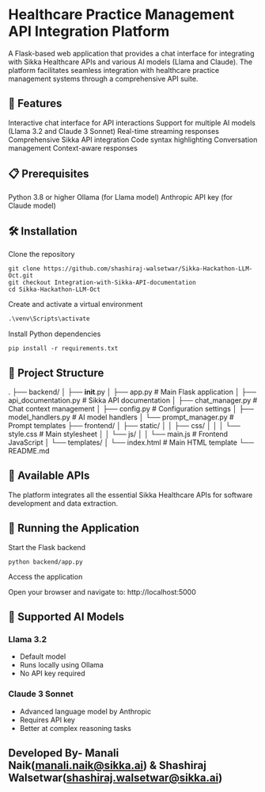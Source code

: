 # Healthcare Practice Management API Integration Platform

A Flask-based web application that provides a chat interface for integrating with Sikka Healthcare APIs and various AI models (Llama and Claude). The platform facilitates seamless integration with healthcare practice management systems through a comprehensive API suite.

## 🚀 Features

Interactive chat interface for API interactions
Support for multiple AI models (Llama 3.2 and Claude 3 Sonnet)
Real-time streaming responses
Comprehensive Sikka API integration
Code syntax highlighting
Conversation management
Context-aware responses

## 📋 Prerequisites

Python 3.8 or higher
Ollama (for Llama model)
Anthropic API key (for Claude model)

## 🛠️ Installation

Clone the repository

```
git clone https://github.com/shashiraj-walsetwar/Sikka-Hackathon-LLM-Oct.git
git checkout Integration-with-Sikka-API-documentation
cd Sikka-Hackathon-LLM-Oct
```

Create and activate a virtual environment

```python -m venv venv
.\venv\Scripts\activate
```

Install Python dependencies

```
pip install -r requirements.txt
```


## 📁 Project Structure

.
├── backend/
│   ├── __init__.py
│   ├── app.py                 # Main Flask application
│   ├── api_documentation.py   # Sikka API documentation
│   ├── chat_manager.py       # Chat context management
│   ├── config.py             # Configuration settings
│   ├── model_handlers.py     # AI model handlers
│   └── prompt_manager.py     # Prompt templates
├── frontend/
│   ├── static/
│   │   ├── css/
│   │   │   └── style.css    # Main stylesheet
│   │   └── js/
│   │       └── main.js      # Frontend JavaScript
│   └── templates/
│       └── index.html       # Main HTML template
└── README.md

## 🔌 Available APIs

The platform integrates all the essential Sikka Healthcare APIs for software development and data extraction.

## 🚦 Running the Application

Start the Flask backend

```
python backend/app.py
```

Access the application

Open your browser and navigate to: http://localhost:5000

## 🤖 Supported AI Models

### Llama 3.2

- Default model
- Runs locally using Ollama
- No API key required


### Claude 3 Sonnet

- Advanced language model by Anthropic
- Requires API key
- Better at complex reasoning tasks

## Developed By- Manali Naik(manali.naik@sikka.ai) & Shashiraj Walsetwar(shashiraj.walsetwar@sikka.ai)